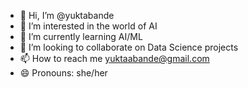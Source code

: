 - 👋 Hi, I’m @yuktabande
- 👀 I’m interested in the world of AI
- 🌱 I’m currently learning AI/ML
- 💞️ I’m looking to collaborate on Data Science projects 
- 📫 How to reach me yuktaabande@gmail.com
- 😄 Pronouns: she/her


<!---
yuktabande/yuktabande is a ✨ special ✨ repository because its `README.md` (this file) appears on your GitHub profile.
You can click the Preview link to take a look at your changes.
--->
